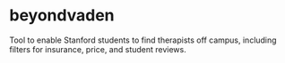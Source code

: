 # beyondvaden
Tool to enable Stanford students to find therapists off campus, including filters for insurance, price, and student reviews.
